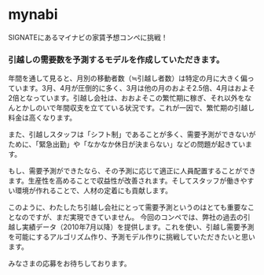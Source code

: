 # mynabi
SIGNATEにあるマイナビの家賃予想コンペに挑戦！

### 引越しの需要数を予測するモデルを作成していただきます。

年間を通して見ると、月別の移動者数（≒引越し者数）は特定の月に大きく偏っています。3月、4月が圧倒的に多く、3月は他の月のおよそ2.5倍、4月はおよそ2倍となっています。引越し会社は、おおよそこの繁忙期に稼ぎ、それ以外をなんとかしのいで年間収支を立てている状況です。これが一因で、繁忙期の引越し料金は高くなります。

また、引越しスタッフは「シフト制」であることが多く、需要予測ができないがために、「緊急出勤」や「なかなか休日が決まらない」などの問題が起きています。

もし、需要予測ができたなら、その予測に応じて適正に人員配置することができます。生産性を高めることで収益性が改善されます。そしてスタッフが働きやすい環境が作れることで、人材の定着にも貢献します。

このように、わたしたち引越し会社にとって需要予測というのはとても重要なことなのですが、まだ実現できていません。
今回のコンペでは、弊社の過去の引越し実績データ（2010年7月以降）を提供します。これを使い、引越し需要予測を可能にするアルゴリズム作り、予測モデル作りに挑戦していただきたいと思います。

みなさまの応募をお待ちしております。
